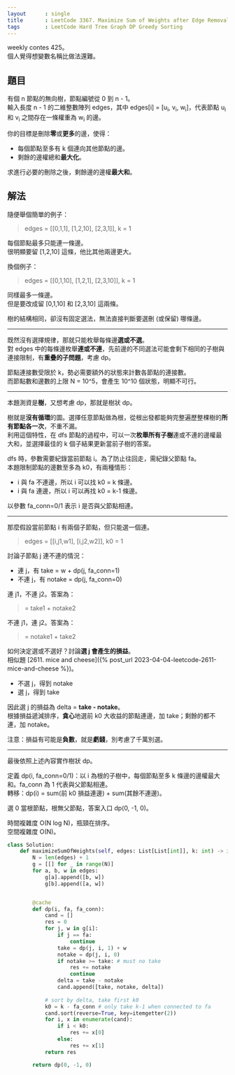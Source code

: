 ```yaml
---
layout      : single
title       : LeetCode 3367. Maximize Sum of Weights after Edge Removals
tags        : LeetCode Hard Tree Graph DP Greedy Sorting
---
```

weekly contes 425。  
個人覺得想變數名稱比做法還難。  

## 題目

有個 n 節點的無向樹，節點編號從 0 到 n - 1。  
輸入長度 n - 1 的二維整數陣列 edges，其中 edges[i] = [u<sub>i</sub>, v<sub>i</sub>, w<sub>i</sub>]，代表節點 u<sub>i</sub> 和 v<sub>i</sub> 之間存在一條權重為 w<sub>i</sub> 的邊。  

你的目標是刪除**零**或**更多**的邊，使得：  

- 每個節點至多有 k 個連向其他節點的邊。  
- 剩餘的邊權總和**最大化**。  

求進行必要的刪除之後，剩餘邊的邊權**最大和**。  

## 解法

隨便舉個簡單的例子：  
> edges = [[0,1,1], [1,2,10], [2,3,1]], k = 1  

每個節點最多只能連一條邊。  
很明顯要留 [1,2,10] 這條，他比其他兩邊更大。  

換個例子：  
> edges = [[0,1,10], [1,2,1], [2,3,10]], k = 1  

同樣最多一條邊。  
但是要改成留 [0,1,10] 和 [2,3,10] 這兩條。  

樹的結構相同，卻沒有固定選法，無法直接判斷要選刪 (或保留) 哪條邊。  

---

既然沒有選擇規律，那就只能枚舉每條邊**選或不選**。  
對 edges 中的每條邊枚舉**連或不連**，先前邊的不同選法可能會剩下相同的子樹與連接限制，有**重疊的子問題**，考慮 dp。  

節點連接數受限於 k，勢必需要額外的狀態來計數各節點的連接數。  
而節點數和邊數的上限 N = 10^5，會產生 10^10 個狀態，明顯不可行。  

---

本題測資是**樹**，又想考慮 dp，那就是樹狀 dp。  

樹就是**沒有循環**的圖。選擇任意節點做為根，從根出發都能夠完整遍歷整棵樹的**所有節點各一次**，不重不漏。  
利用這個特性，在 dfs 節點的過程中，可以一次**枚舉所有子樹**連或不連的邊權最大和，並選擇最佳的 k 個子結果更新當前子樹的答案。  

dfs 時，參數需要紀錄當前節點 i。為了防止往回走，需紀錄父節點 fa。  
本題限制節點的邊數至多為 k0，有兩種情形：  

- i 與 fa 不連邊，所以 i 可以找 k0 = k 條邊。  
- i 與 fa 連邊，所以 i 可以再找 k0 = k-1 條邊。  

以參數 fa_conn=0/1 表示 i 是否與父節點相連。  

---

那麼假設當前節點 i 有兩個子節點，但只能選一個連。  
> edges = [[i,j1,w1], [i,j2,w2]], k0 = 1  

討論子節點 j 連不連的情況：  

- 連 j，有 take = w + dp(j, fa_conn=1)  
- 不連 j，有 notake = dp(j, fa_conn=0)  

連 j1，不連 j2。答案為：  
> = take1 + notake2  

不連 j1，連 j2。答案為：  
> = notake1 + take2  

如何決定選或不選好？討論**選 j 會產生的損益**。  
相似題 [2611. mice and cheese]({% post_url 2023-04-04-leetcode-2611-mice-and-cheese %})。  

- 不選 j，得到 notake  
- 選 j，得到 take  

因此選 j 的損益為 delta = **take - notake**。  
根據損益遞減排序，**貪心**地選前 k0 大收益的節點連邊，加 take；剩餘的都不連，加 notake。  

注意：損益有可能是**負數**，就是**虧錢**，別考慮了千萬別選。  

---

最後依照上述內容實作樹狀 dp。  

定義 dp(i, fa_conn=0/1)：以 i 為根的子樹中，每個節點至多 k 條邊的邊權最大和。fa_conn 為 1 代表與父節點相連。  
轉移：dp(i) = sum(前 k0 損益連邊) + sum(其餘不連邊)。  

選 0 當根節點，根無父節點，答案入口 dp(0, -1, 0)。  

時間複雜度 O(N log N)，瓶頸在排序。  
空間複雜度 O(N)。  

```python
class Solution:
    def maximizeSumOfWeights(self, edges: List[List[int]], k: int) -> int:
        N = len(edges) + 1
        g = [[] for _ in range(N)]
        for a, b, w in edges:
            g[a].append([b, w])
            g[b].append([a, w])


        @cache
        def dp(i, fa, fa_conn):
            cand = []
            res = 0
            for j, w in g[i]:
                if j == fa:
                    continue
                take = dp(j, i, 1) + w
                notake = dp(j, i, 0)
                if notake >= take: # must no take
                    res += notake
                    continue
                delta = take - notake
                cand.append([take, notake, delta])
            
            # sort by delta, take first k0
            k0 = k - fa_conn # only take k-1 when connected to fa
            cand.sort(reverse=True, key=itemgetter(2))
            for i, x in enumerate(cand):
                if i < k0:
                    res += x[0]
                else:
                    res += x[1]
            return res

        return dp(0, -1, 0)
```
